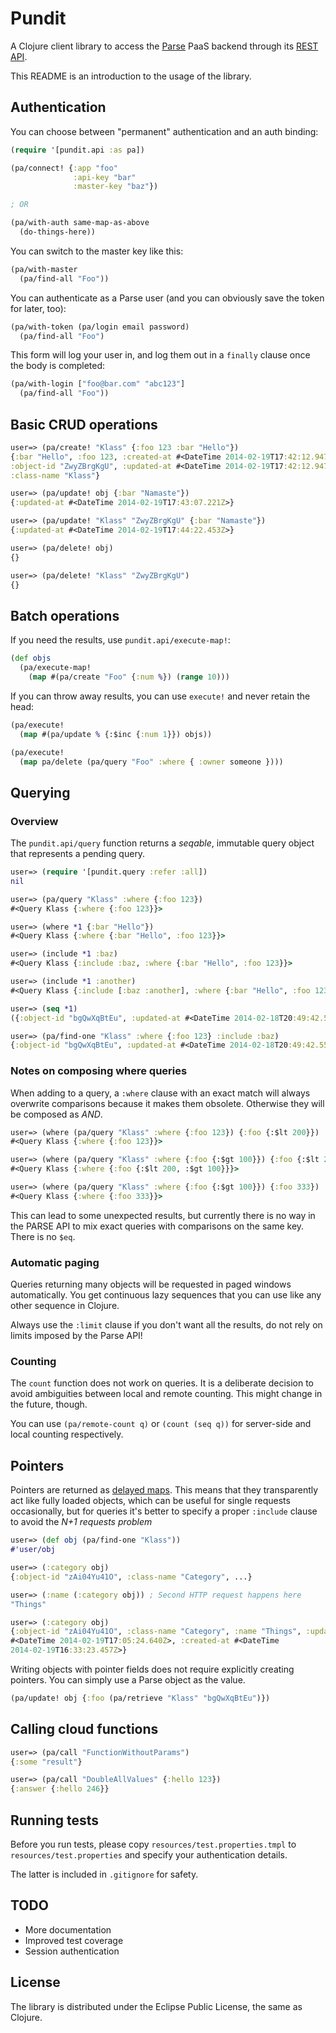 # Pundit

A Clojure client library to access the [Parse](http://parse.com) PaaS backend
through its [REST API](https://www.parse.com/docs/rest).

This README is an introduction to the usage of the library.

## Authentication

You can choose between "permanent" authentication and an auth binding:

```clojure
(require '[pundit.api :as pa])

(pa/connect! {:app "foo"
              :api-key "bar"
              :master-key "baz"})

; OR

(pa/with-auth same-map-as-above
  (do-things-here))
```

You can switch to the master key like this:

```clojure
(pa/with-master
  (pa/find-all "Foo"))
```

You can authenticate as a Parse user (and you can obviously save the token for
later, too):

```clojure
(pa/with-token (pa/login email password)
  (pa/find-all "Foo")
```

This form will log your user in, and log them out in a `finally` clause once
the body is completed:

```clojure
(pa/with-login ["foo@bar.com" "abc123"]
  (pa/find-all "Foo"))
```

## Basic CRUD operations

```clojure
user=> (pa/create! "Klass" {:foo 123 :bar "Hello"})
{:bar "Hello", :foo 123, :created-at #<DateTime 2014-02-19T17:42:12.947Z>,
:object-id "ZwyZBrgKgU", :updated-at #<DateTime 2014-02-19T17:42:12.947Z>,
:class-name "Klass"}

user=> (pa/update! obj {:bar "Namaste"})
{:updated-at #<DateTime 2014-02-19T17:43:07.221Z>}

user=> (pa/update! "Klass" "ZwyZBrgKgU" {:bar "Namaste"})
{:updated-at #<DateTime 2014-02-19T17:44:22.453Z>}

user=> (pa/delete! obj)
{}

user=> (pa/delete! "Klass" "ZwyZBrgKgU")
{}
```

## Batch operations

If you need the results, use `pundit.api/execute-map!`:

```clojure
(def objs
  (pa/execute-map!
    (map #(pa/create "Foo" {:num %}) (range 10)))
```

If you can throw away results, you can use `execute!` and never retain the
head:

```clojure
(pa/execute!
  (map #(pa/update % {:$inc {:num 1}}) objs))

(pa/execute!
  (map pa/delete (pa/query "Foo" :where { :owner someone })))
```

## Querying

### Overview

The `pundit.api/query` function returns a *seqable*, immutable query object that
represents a pending query.

```clojure
user=> (require '[pundit.query :refer :all])
nil

user=> (pa/query "Klass" :where {:foo 123})
#<Query Klass {:where {:foo 123}}>

user=> (where *1 {:bar "Hello"})
#<Query Klass {:where {:bar "Hello", :foo 123}}>

user=> (include *1 :baz)
#<Query Klass {:include :baz, :where {:bar "Hello", :foo 123}}>

user=> (include *1 :another)
#<Query Klass {:include [:baz :another], :where {:bar "Hello", :foo 123}}>

user=> (seq *1)
({:object-id "bgQwXqBtEu", :updated-at #<DateTime 2014-02-18T20:49:42.559Z>, ..... })

user=> (pa/find-one "Klass" :where {:foo 123} :include :baz)
{:object-id "bgQwXqBtEu", :updated-at #<DateTime 2014-02-18T20:49:42.559Z>, ..... }
```

### Notes on composing where queries

When adding to a query, a `:where` clause with an exact match will always
overwrite comparisons because it makes them obsolete. Otherwise they will be
composed as *AND*.

```clojure
user=> (where (pa/query "Klass" :where {:foo 123}) {:foo {:$lt 200}})
#<Query Klass {:where {:foo 123}}>

user=> (where (pa/query "Klass" :where {:foo {:$gt 100}}) {:foo {:$lt 200}})
#<Query Klass {:where {:foo {:$lt 200, :$gt 100}}}>

user=> (where (pa/query "Klass" :where {:foo {:$gt 100}}) {:foo 333})
#<Query Klass {:where {:foo 333}}>
```

This can lead to some unexpected results, but currently there is no way in the
PARSE API to mix exact queries with comparisons on the same key. There is no
`$eq`.

### Automatic paging

Queries returning many objects will be requested in paged windows
automatically. You get continuous lazy sequences that you can use
like any other sequence in Clojure.

Always use the `:limit` clause if you don't want all the results, do not rely
on limits imposed by the Parse API!

### Counting

The `count` function does not work on queries. It is a deliberate decision to
avoid ambiguities between local and remote counting. This might change in the
future, though.

You can use `(pa/remote-count q)` or `(count (seq q))` for server-side and
local counting respectively.

## Pointers

Pointers are returned as [delayed maps](https://github.com/steerio/delayed-map).
This means that they transparently act like fully loaded objects, which can be
useful for single requests occasionally, but for queries it's better to specify
a proper `:include` clause to avoid the *N+1 requests problem*

```clojure
user=> (def obj (pa/find-one "Klass"))
#'user/obj

user=> (:category obj)
{:object-id "zAi04Yu41O", :class-name "Category", ...}

user=> (:name (:category obj)) ; Second HTTP request happens here
"Things"

user=> (:category obj)
{:object-id "zAi04Yu41O", :class-name "Category", :name "Things", :updated-at
#<DateTime 2014-02-19T17:05:24.640Z>, :created-at #<DateTime
2014-02-19T16:33:23.457Z>}
```

Writing objects with pointer fields does not require explicitly creating
pointers. You can simply use a Parse object as the value.

```clojure
(pa/update! obj {:foo (pa/retrieve "Klass" "bgQwXqBtEu")})
```

## Calling cloud functions

```clojure
user=> (pa/call "FunctionWithoutParams")
{:some "result"}

user=> (pa/call "DoubleAllValues" {:hello 123})
{:answer {:hello 246}}
```

## Running tests

Before you run tests, please copy `resources/test.properties.tmpl` to
`resources/test.properties` and specify your authentication details.

The latter is included in `.gitignore` for safety.

## TODO

* More documentation
* Improved test coverage
* Session authentication

## License

The library is distributed under the Eclipse Public License, the same as
Clojure.
